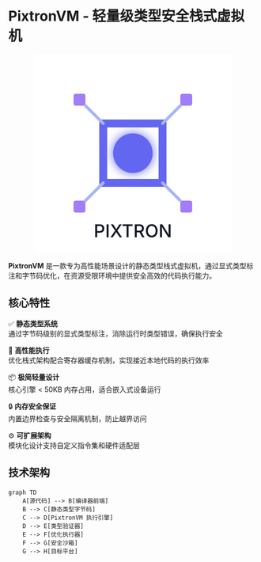 # PixtronVM - 轻量级类型安全栈式虚拟机

<div align="center">
    <img src="logo.svg" alt="logo">
</div>

**PixtronVM** 是一款专为高性能场景设计的静态类型栈式虚拟机，通过显式类型标注和字节码优化，在资源受限环境中提供安全高效的代码执行能力。

## 核心特性

✅ **静态类型系统**  
通过字节码级别的显式类型标注，消除运行时类型错误，确保执行安全

🚀 **高性能执行**  
优化栈式架构配合寄存器缓存机制，实现接近本地代码的执行效率

📦 **极简轻量设计**  
核心引擎 < 50KB 内存占用，适合嵌入式设备运行

🔒 **内存安全保证**  
内置边界检查与安全隔离机制，防止越界访问

⚙️ **可扩展架构**  
模块化设计支持自定义指令集和硬件适配层

## 技术架构

```mermaid
graph TD
    A[源代码] --> B[编译器前端]
    B --> C[静态类型字节码]
    C --> D[PixtronVM 执行引擎]
    D --> E[类型验证器]
    E --> F[优化执行器]
    F --> G[安全沙箱]
    G --> H[目标平台]